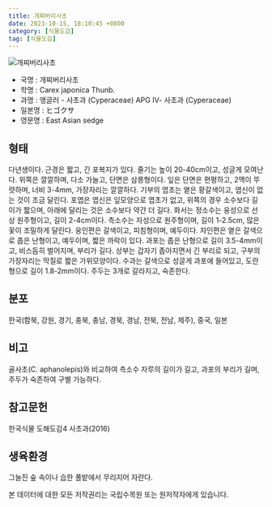 ```yaml
---
title: 개찌버리사초
date: 2023-10-15, 18:10:45 +0800
category: [식물도감]
tag: [식물도감]
---
```




![개찌버리사초](http://www.nature.go.kr/fileUpload/plants/basic/Cyperaceae/Carex/5100/1_th2.JPG)
- 국명 : 개찌버리사초
- 학명 : Carex japonica Thunb.
- 과명 : 앵글러 - 사초과 (Cyperaceae) APG Ⅳ- 사초과 (Cyperaceae)
- 일본명 : ヒゴクサ
- 영문명 : East Asian sedge


## 형태
다년생이다. 근경은 짧고, 긴 포복지가 있다. 줄기는 높이 20-40cm이고, 성글게 모여난다. 위쪽은 깔깔하며, 다소 가늘고, 단면은 삼릉형이다. 잎은 단면은 편평하고, 2맥이 뚜렷하며, 너비 3-4mm, 가장자리는 깔깔하다. 기부의 엽초는 옅은 황갈색이고, 엽신이 없는 것이 조금 달린다. 포엽은 엽신은 잎모양으로 엽초가 없고, 위쪽의 경우 소수보다 길이가 짧으며, 아래에 달리는 것은 소수보다 약간 더 길다. 화서는 정소수는 웅성으로 선상 원주형이고, 길이 2-4cm이다. 측소수는 자성으로 원주형이며, 길이 1-2.5cm, 많은 꽃이 조밀하게 달린다. 웅인편은 갈색이고, 피침형이며, 예두이다. 자인편은 옅은 갈색으로 좁은 난형이고, 예두이며, 짧은 까락이 있다. 과포는 좁은 난형으로 길이 3.5-4mm이고, 비스듬히 벌어지며, 부리가 길다. 상부는 갑자기 좁아지면서 긴 부리로 되고, 구부의 가장자리는 막질로 짧은 가위모양이다. 수과는 갈색으로 성글게 과포에 들어있고, 도란형으로 길이 1.8-2mm이다. 주두는 3개로 갈라지고, 숙존한다.
## 분포
한국(함북, 강원, 경기, 충북, 충남, 경북, 경남, 전북, 전남, 제주), 중국, 일본
## 비고
골사초(C. aphanolepis)와 비교하여 측소수 자루의 길이가 길고, 과포의 부리가 길며, 주두가 숙존하여 구별 가능하다.
## 참고문헌
한국식물 도해도감4 사초과(2016)
## 생육환경
그늘진 숲 속이나 습한 풀밭에서 무리지어 자란다.






본 데이터에 대한 모든 저작권리는 국립수목원 또는 원저작자에게 있습니다.
